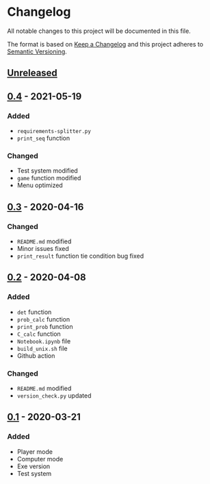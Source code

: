 # Changelog
All notable changes to this project will be documented in this file.

The format is based on [Keep a Changelog](http://keepachangelog.com/en/1.0.0/)
and this project adheres to [Semantic Versioning](http://semver.org/spec/v2.0.0.html).

## [Unreleased]
## [0.4] - 2021-05-19
### Added
- `requirements-splitter.py`
- `print_seq` function
### Changed
- Test system modified
- `game` function modified
- Menu optimized
## [0.3] - 2020-04-16
### Changed
- `README.md` modified
- Minor issues fixed
- `print_result` function tie condition bug fixed
## [0.2] - 2020-04-08
### Added
- `det` function
- `prob_calc` function
- `print_prob` function
- `C_calc` function
- `Notebook.ipynb` file
- `build_unix.sh` file
- Github action
### Changed
- `README.md` modified
- `version_check.py` updated
## [0.1] - 2020-03-21
### Added
- Player mode
- Computer mode
- Exe version
- Test system

[Unreleased]: https://github.com/sepandhaghighi/penney/compare/v0.4...dev
[0.4]: https://github.com/sepandhaghighi/penney/compare/v0.3...v0.4
[0.3]: https://github.com/sepandhaghighi/penney/compare/v0.2...v0.3
[0.2]: https://github.com/sepandhaghighi/penney/compare/v0.1...v0.2
[0.1]: https://github.com/sepandhaghighi/penney/compare/9c95239...v0.1



